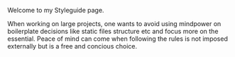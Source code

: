 Welcome to my Styleguide page.

When working on large projects, one wants to avoid using mindpower on boilerplate decisions like static files structure etc and focus more on the essential.
Peace of mind can come when following the rules is not imposed externally but is a free and concious choice.
